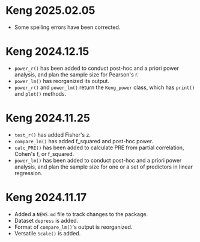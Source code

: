 # Keng 2025.02.05

* Some spelling errors have been corrected.

# Keng 2024.12.15

* `power_r()` has been added to conduct post-hoc and a priori power analysis, and plan the sample size for Pearson's r.
* `power_lm()` has reorganized its output.
* `power_r()` and `power_lm()` return the `Keng_power` class, which has `print()` and `plot()` methods.

# Keng 2024.11.25

* `test_r()` has added Fisher's z.
* `compare_lm()` has added f_squared and post-hoc power.
* `calc_PRE()` has been added to calculate PRE from partial correlation, Cohen's f, or f_squared.
* `power_lm()` has been added to conduct post-hoc and a priori power analysis, and plan the sample size for one or a set of predictors in linear regression.

# Keng 2024.11.17

* Added a `NEWS.md` file to track changes to the package.
* Dataset `depress` is added.
* Format of `compare_lm()`'s output is reorganized.
* Versatile `Scale()` is added. 
